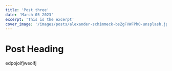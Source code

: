 ```yaml
---
title: 'Post three'
date: 'March 05 2023'
excerpt: 'This is the excerpt'
cover_image: '/images/posts/alexander-schimmeck-bsZgFVWFPh0-unsplash.jpg'
---
```


# Post Heading
edpojoifjweoifj